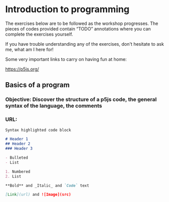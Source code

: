 # Introduction to programming

The exercises below are to be followed as the workshop progresses. The pieces of codes provided contain “TODO” annotations where you can complete the exercises yourself.

If you have trouble understanding any of the exercises, don't hesitate to ask me, what am I here for!

Some very important links to carry on having fun at home:

https://p5js.org/

## Basics of a program

### Objective: Discover the structure of a p5js code, the general syntax of the language, the comments

###  URL: 

```markdown
Syntax highlighted code block

# Header 1
## Header 2
### Header 3

- Bulleted
- List

1. Numbered
2. List

**Bold** and _Italic_ and `Code` text

[Link](url) and ![Image](src)
```


